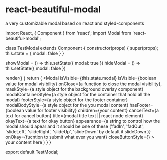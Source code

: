 # react-beautiful-modal
a very customizable modal based on react and styled-components

import React, { Component } from 'react';
import Modal from 'react-beautiful-modal';

class TestModal extends Component {
  constructor(props) {
    super(props);
    this.state = {
      modal: false
    }
  }

  showModal = () => this.setState({ modal: true })
  hideModal = () => this.setState({ modal: false })

  render() {
    return (
        <Modal isVisible={this.state.modal}
          isVisible={boolean value for modal visibility}
          onClose={a function to close the modal visibility},
          maskStyle={a style object for the background overlay component}
          modalContainerStyle={a style object for the container that hold all the modal}
          footerStyle={a style object for the footer container}
          modalBodyStyle={a style object for the you modal content}
          hasFooter={boolean value for footer visibility}
          children={your content}
          cancelText={a text for cancel button}
          title={modal title text || react node element}
          okayText={a text for okay button}
          appearance={a string to control how the modal should apear and it should be one of these ('fadIn', 'fadOut', 'slideLeft', 'slideRight', 'slideUp', 'slideDown' by default it slideDown )}
          onOkay={fucntion to submit what ever you want}
          closeButtonStyle={}
        >
          your content here
        </Modal>
    )
  }
}

export default TestModal;